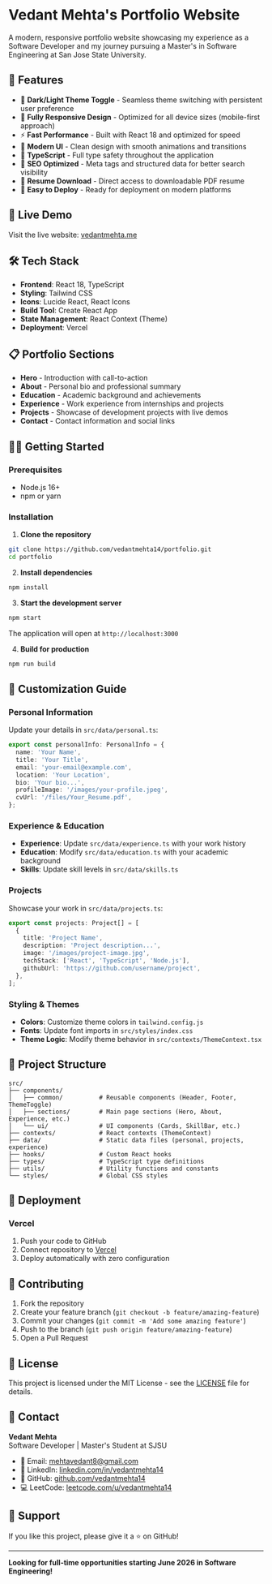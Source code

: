 # Vedant Mehta's Portfolio Website

A modern, responsive portfolio website showcasing my experience as a Software Developer and my journey pursuing a Master's in Software Engineering at San Jose State University.

## 🌟 Features

- 🌙 **Dark/Light Theme Toggle** - Seamless theme switching with persistent user preference
- 📱 **Fully Responsive Design** - Optimized for all device sizes (mobile-first approach)
- ⚡ **Fast Performance** - Built with React 18 and optimized for speed
- 🎨 **Modern UI** - Clean design with smooth animations and transitions
- 🔧 **TypeScript** - Full type safety throughout the application
- 🎯 **SEO Optimized** - Meta tags and structured data for better search visibility
- 📄 **Resume Download** - Direct access to downloadable PDF resume
- 🚀 **Easy to Deploy** - Ready for deployment on modern platforms

## 🚀 Live Demo

Visit the live website: [vedantmehta.me](https://vedantmehta.me)

## 🛠️ Tech Stack

- **Frontend**: React 18, TypeScript
- **Styling**: Tailwind CSS
- **Icons**: Lucide React, React Icons
- **Build Tool**: Create React App
- **State Management**: React Context (Theme)
- **Deployment**: Vercel

## 📋 Portfolio Sections

- **Hero** - Introduction with call-to-action
- **About** - Personal bio and professional summary
- **Education** - Academic background and achievements
- **Experience** - Work experience from internships and projects
- **Projects** - Showcase of development projects with live demos
- **Contact** - Contact information and social links

## 🏃‍♂️ Getting Started

### Prerequisites

- Node.js 16+
- npm or yarn

### Installation

1. **Clone the repository**

```bash
git clone https://github.com/vedantmehta14/portfolio.git
cd portfolio
```

2. **Install dependencies**

```bash
npm install
```

3. **Start the development server**

```bash
npm start
```

The application will open at `http://localhost:3000`

4. **Build for production**

```bash
npm run build
```

## 🎨 Customization Guide

### Personal Information

Update your details in `src/data/personal.ts`:

```typescript
export const personalInfo: PersonalInfo = {
  name: 'Your Name',
  title: 'Your Title',
  email: 'your-email@example.com',
  location: 'Your Location',
  bio: 'Your bio...',
  profileImage: '/images/your-profile.jpeg',
  cvUrl: '/files/Your_Resume.pdf',
};
```

### Experience & Education

- **Experience**: Update `src/data/experience.ts` with your work history
- **Education**: Modify `src/data/education.ts` with your academic background
- **Skills**: Update skill levels in `src/data/skills.ts`

### Projects

Showcase your work in `src/data/projects.ts`:

```typescript
export const projects: Project[] = [
  {
    title: 'Project Name',
    description: 'Project description...',
    image: '/images/project-image.jpg',
    techStack: ['React', 'TypeScript', 'Node.js'],
    githubUrl: 'https://github.com/username/project',
  },
];
```

### Styling & Themes

- **Colors**: Customize theme colors in `tailwind.config.js`
- **Fonts**: Update font imports in `src/styles/index.css`
- **Theme Logic**: Modify theme behavior in `src/contexts/ThemeContext.tsx`

## 📁 Project Structure

```
src/
├── components/
│   ├── common/          # Reusable components (Header, Footer, ThemeToggle)
│   ├── sections/        # Main page sections (Hero, About, Experience, etc.)
│   └── ui/              # UI components (Cards, SkillBar, etc.)
├── contexts/            # React contexts (ThemeContext)
├── data/                # Static data files (personal, projects, experience)
├── hooks/               # Custom React hooks
├── types/               # TypeScript type definitions
├── utils/               # Utility functions and constants
└── styles/              # Global CSS styles
```

## 🚀 Deployment

### Vercel

1. Push your code to GitHub
2. Connect repository to [Vercel](https://vercel.com)
3. Deploy automatically with zero configuration

## 🤝 Contributing

1. Fork the repository
2. Create your feature branch (`git checkout -b feature/amazing-feature`)
3. Commit your changes (`git commit -m 'Add some amazing feature'`)
4. Push to the branch (`git push origin feature/amazing-feature`)
5. Open a Pull Request

## 📝 License

This project is licensed under the MIT License - see the [LICENSE](LICENSE) file for details.

## 📧 Contact

**Vedant Mehta**  
Software Developer | Master's Student at SJSU

- 📧 Email: [mehtavedant8@gmail.com](mailto:mehtavedant8@gmail.com)
- 🔗 LinkedIn: [linkedin.com/in/vedantmehta14](https://www.linkedin.com/in/vedantmehta14/)
- 🐙 GitHub: [github.com/vedantmehta14](https://github.com/vedantmehta14)
- 💻 LeetCode: [leetcode.com/u/vedantmehta14](https://leetcode.com/u/vedantmehta14/)

## 🌟 Support

If you like this project, please give it a ⭐ on GitHub!

---

**Looking for full-time opportunities starting June 2026 in Software Engineering!**
